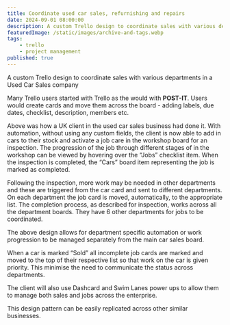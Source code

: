 ```yaml
---
title: Coordinate used car sales, refurnishing and repairs
date: 2024-09-01 08:00:00
description: A custom Trello design to coordinate sales with various departments in a Used Car Sales company
featuredImage: /static/images/archive-and-tags.webp
tags: 
    - trello
    - project management
published: true
---
```

A custom Trello design to coordinate sales with various departments in a Used Car Sales company
<!-- More -->
Many Trello users started with Trello as the would with **POST-IT**. Users would create cards and move them across the board -  adding labels, due dates, checklist, description, members etc.

Above was how a UK client in the used car sales business had done it. With automation, without using any custom fields, the client is now able to add in cars to their stock and activate a job care in the workshop board for an inspection. The progression of the job through different stages of in the workshop can be viewed by hovering over the “Jobs” checklist item. When the inspection is completed, the “Cars” board item representing the job is marked as completed.

Following the inspection, more work may be needed in other departments and these are triggered from the car card and sent to different departments. On each department the job card is moved, automatically, to the appropriate list. The completion process, as described for inspection, works across all the department boards. They have 6 other departments for jobs to be coordinated.

The above design allows for department specific automation or work progression to be managed separately from the main car sales board.

When a car is marked “Sold” all incomplete job cards are marked and moved to the top of their respective list so that work on the car is given priority. This minimise the need to communicate the status across departments. 

The client will also use Dashcard and Swim Lanes power ups to allow them to manage both sales and jobs across the  enterprise. 

This design pattern can be easily replicated across other similar businesses. 
